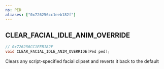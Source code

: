 ```yaml
---
ns: PED
aliases: ["0x726256cc1eeb182f"]
---
```

## CLEAR_FACIAL_IDLE_ANIM_OVERRIDE

```c
// 0x726256CC1EEB182F
void CLEAR_FACIAL_IDLE_ANIM_OVERRIDE(Ped ped);
```

Clears any script-specified facial clipset and reverts it back to the default

